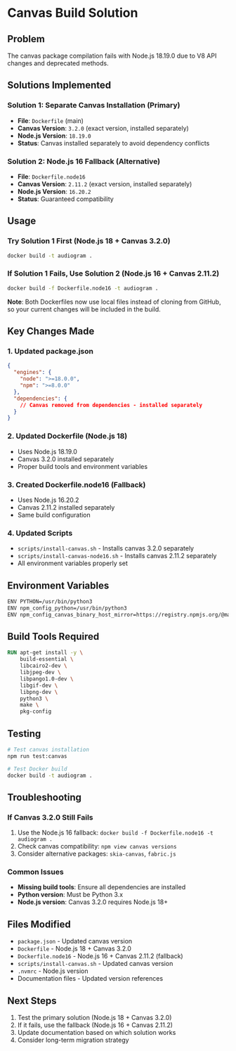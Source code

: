 # Canvas Build Solution

## Problem
The canvas package compilation fails with Node.js 18.19.0 due to V8 API changes and deprecated methods.

## Solutions Implemented

### Solution 1: Separate Canvas Installation (Primary)
- **File**: `Dockerfile` (main)
- **Canvas Version**: `3.2.0` (exact version, installed separately)
- **Node.js Version**: `18.19.0`
- **Status**: Canvas installed separately to avoid dependency conflicts

### Solution 2: Node.js 16 Fallback (Alternative)
- **File**: `Dockerfile.node16`
- **Canvas Version**: `2.11.2` (exact version, installed separately)
- **Node.js Version**: `16.20.2`
- **Status**: Guaranteed compatibility

## Usage

### Try Solution 1 First (Node.js 18 + Canvas 3.2.0)
```bash
docker build -t audiogram .
```

### If Solution 1 Fails, Use Solution 2 (Node.js 16 + Canvas 2.11.2)
```bash
docker build -f Dockerfile.node16 -t audiogram .
```

**Note**: Both Dockerfiles now use local files instead of cloning from GitHub, so your current changes will be included in the build.

## Key Changes Made

### 1. Updated package.json
```json
{
  "engines": {
    "node": ">=18.0.0",
    "npm": ">=8.0.0"
  },
  "dependencies": {
    // Canvas removed from dependencies - installed separately
  }
}
```

### 2. Updated Dockerfile (Node.js 18)
- Uses Node.js 18.19.0
- Canvas 3.2.0 installed separately
- Proper build tools and environment variables

### 3. Created Dockerfile.node16 (Fallback)
- Uses Node.js 16.20.2
- Canvas 2.11.2 installed separately
- Same build configuration

### 4. Updated Scripts
- `scripts/install-canvas.sh` - Installs canvas 3.2.0 separately
- `scripts/install-canvas-node16.sh` - Installs canvas 2.11.2 separately
- All environment variables properly set

## Environment Variables
```bash
ENV PYTHON=/usr/bin/python3
ENV npm_config_python=/usr/bin/python3
ENV npm_config_canvas_binary_host_mirror=https://registry.npmjs.org/@mapbox/node-pre-gyp-github-releases/download/
```

## Build Tools Required
```dockerfile
RUN apt-get install -y \
    build-essential \
    libcairo2-dev \
    libjpeg-dev \
    libpango1.0-dev \
    libgif-dev \
    libpng-dev \
    python3 \
    make \
    pkg-config
```

## Testing
```bash
# Test canvas installation
npm run test:canvas

# Test Docker build
docker build -t audiogram .
```

## Troubleshooting

### If Canvas 3.2.0 Still Fails
1. Use the Node.js 16 fallback: `docker build -f Dockerfile.node16 -t audiogram .`
2. Check canvas compatibility: `npm view canvas versions`
3. Consider alternative packages: `skia-canvas`, `fabric.js`

### Common Issues
- **Missing build tools**: Ensure all dependencies are installed
- **Python version**: Must be Python 3.x
- **Node.js version**: Canvas 3.2.0 requires Node.js 18+

## Files Modified
- `package.json` - Updated canvas version
- `Dockerfile` - Node.js 18 + Canvas 3.2.0
- `Dockerfile.node16` - Node.js 16 + Canvas 2.11.2 (fallback)
- `scripts/install-canvas.sh` - Updated canvas version
- `.nvmrc` - Node.js version
- Documentation files - Updated version references

## Next Steps
1. Test the primary solution (Node.js 18 + Canvas 3.2.0)
2. If it fails, use the fallback (Node.js 16 + Canvas 2.11.2)
3. Update documentation based on which solution works
4. Consider long-term migration strategy
